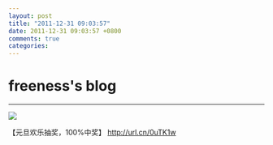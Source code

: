 ```yaml
---
layout: post
title: "2011-12-31 09:03:57"
date: 2011-12-31 09:03:57 +0800
comments: true
categories: 
---
```


# freeness's blog

----------

![](http://okqmqrbgo.bkt.clouddn.com/201112310903571.jpg)

>
【元旦欢乐抽奖，100%中奖】 http://url.cn/0uTK1w